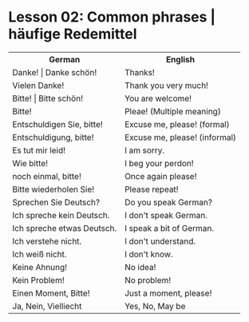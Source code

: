 # Lesson 02: Common phrases | häufige Redemittel

<table>
  <tr>
    <th>German</th>
    <th>English</th>
  </tr>
  
  <tr>
    <td>Danke! | Danke schön!</td>
    <td>Thanks!</td>
  </tr>

  <tr>
    <td>Vielen Danke!</td>
    <td>Thank you very much!</td>
  </tr>
  
  <tr>
    <td>Bitte! | Bitte schön!</td>
    <td>You are welcome!</td>
  </tr>

  <tr>
    <td>Bitte!</td>
    <td>Pleae! (Multiple meaning)</td>
  </tr>
 
   <tr>
    <td>Entschuldigen Sie, bitte!</td>
    <td>Excuse me, please! (formal)</td>
  </tr>
  
   <tr>
    <td>Entschuldigung, bitte!</td>
    <td>Excuse me, please! (informal)</td>
  </tr>
  
   <tr>
    <td>Es tut mir leid!</td>
    <td>I am sorry.</td>
  </tr>
  
  <tr>
    <td>Wie bitte!</td>
    <td>I beg your perdon!</td>
  </tr>
  
  <tr>
    <td>noch einmal, bitte!</td>
    <td>Once again please!</td>
  </tr>
  
  <tr>
    <td>Bitte wiederholen Sie!</td>
    <td>Please repeat!</td>
  </tr>
  
  <tr>
    <td>Sprechen Sie Deutsch?</td>
    <td>Do you speak German?</td>
  </tr>
  
  <tr>
    <td>Ich spreche kein Deutsch.</td>
    <td>I don't speak German.</td>
  </tr>
  
  <tr>
    <td>Ich spreche etwas Deutsch.</td>
    <td>I speak a bit of German.</td>
  </tr>
  
  <tr>
    <td>Ich verstehe nicht.</td>
    <td>I don't understand.</td>
  </tr>
  
  <tr>
    <td>Ich weiß nicht.</td>
    <td>I don't know.</td>
  </tr>
  
  <tr>
    <td>Keine Ahnung!</td>
    <td>No idea!</td>
  </tr>
  
  <tr>
    <td>Kein Problem!</td>
    <td>No problem!</td>
  </tr>
  
  <tr>
    <td>Einen Moment, Bitte!</td>
    <td>Just a moment, please!</td>
  </tr>
  
  <tr>
    <td>Ja, Nein, Vielliecht</td>
    <td>Yes, No, May be</td>
  </tr>
 
</table>
